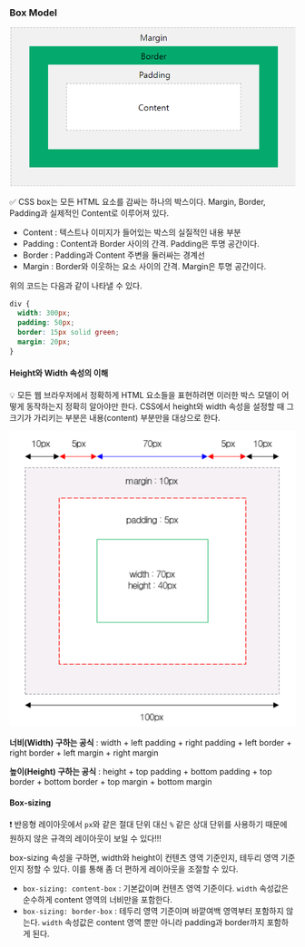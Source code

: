 ###  Box Model

![image-20230413120012582](./assets/image-20230413120012582.png)

✅ CSS box는 모든 HTML 요소를 감싸는 하나의 박스이다. Margin, Border, Padding과 실제적인 Content로 이루어져 있다.

- Content : 텍스트나 이미지가 들어있는 박스의 실질적인 내용 부분
- Padding : Content과 Border 사이의 간격. Padding은 투명 공간이다.
- Border : Padding과 Content 주변을 둘러싸는 경계선
- Margin : Border와 이웃하는 요소 사이의 간격. Margin은 투명 공간이다.

위의 코드는 다음과 같이 나타낼 수 있다.

```css
div {
  width: 300px;
  padding: 50px;
  border: 15px solid green;
  margin: 20px;
}
```



#### Height와 Width 속성의 이해

💡 모든 웹 브라우저에서 정확하게 HTML 요소들을 표현하려면 이러한 박스 모델이 어떻게 동작하는지 정확히 알아야만 한다. CSS에서 height와 width 속성을 설정할 때 그 크기가 가리키는 부분은 내용(content) 부분만을 대상으로 한다.

![image-20230413120700305](./assets/image-20230413120700305.png)

**너비(Width) 구하는 공식** : width + left padding + right padding + left border + right border + left margin + right margin

**높이(Height) 구하는 공식** : height + top padding + bottom padding + top border + bottom border + top margin + bottom margin



#### Box-sizing

❗ 반응형 레이아웃에서 `px`와 같은 절대 단위 대신 `%` 같은 상대 단위를 사용하기 때문에 원하지 않은 규격의 레이아웃이 보일 수 있다!!!

box-sizing 속성을 구하면, width와 height이 컨텐츠 영역 기준인지, 테두리 영역 기준인지 정할 수 있다. 이를 통해 좀 더 편하게 레이아웃을 조절할 수 있다.

- `box-sizing: content-box` : 기본값이며 컨텐츠 영역 기준이다. `width` 속성값은 순수하게 content 영역의 너비만을 포함한다.
- `box-sizing: border-box` : 테두리 영역 기준이며 바깥여백 영역부터 포함하지 않는다. `width` 속성값은 content 영역 뿐만 아니라 padding과 border까지 포함하게 된다.

